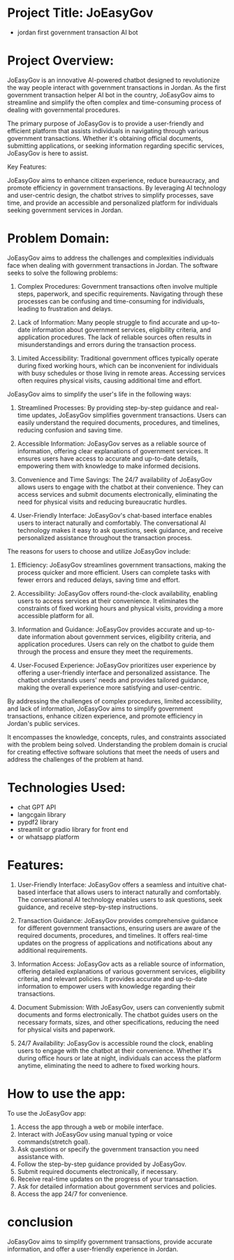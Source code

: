
# Project Title: JoEasyGov
   - jordan first government transaction AI bot 

# Project Overview:


JoEasyGov is an innovative AI-powered chatbot designed to revolutionize the way people interact with government transactions in Jordan. As the first government transaction helper AI bot in the country, JoEasyGov aims to streamline and simplify the often complex and time-consuming process of dealing with governmental procedures.

The primary purpose of JoEasyGov is to provide a user-friendly and efficient platform that assists individuals in navigating through various government transactions. Whether it's obtaining official documents, submitting applications, or seeking information regarding specific services, JoEasyGov is here to assist.

Key Features:


JoEasyGov aims to enhance citizen experience, reduce bureaucracy, and promote efficiency in government transactions. By leveraging AI technology and user-centric design, the chatbot strives to simplify processes, save time, and provide an accessible and personalized platform for individuals seeking government services in Jordan.

# Problem Domain:

JoEasyGov aims to address the challenges and complexities individuals face when dealing with government transactions in Jordan. The software seeks to solve the following problems:

1. Complex Procedures: Government transactions often involve multiple steps, paperwork, and specific requirements. Navigating through these processes can be confusing and time-consuming for individuals, leading to frustration and delays.

2. Lack of Information: Many people struggle to find accurate and up-to-date information about government services, eligibility criteria, and application procedures. The lack of reliable sources often results in misunderstandings and errors during the transaction process.

3. Limited Accessibility: Traditional government offices typically operate during fixed working hours, which can be inconvenient for individuals with busy schedules or those living in remote areas. Accessing services often requires physical visits, causing additional time and effort.

JoEasyGov aims to simplify the user's life in the following ways:

1. Streamlined Processes: By providing step-by-step guidance and real-time updates, JoEasyGov simplifies government transactions. Users can easily understand the required documents, procedures, and timelines, reducing confusion and saving time.

2. Accessible Information: JoEasyGov serves as a reliable source of information, offering clear explanations of government services. It ensures users have access to accurate and up-to-date details, empowering them with knowledge to make informed decisions.

3. Convenience and Time Savings: The 24/7 availability of JoEasyGov allows users to engage with the chatbot at their convenience. They can access services and submit documents electronically, eliminating the need for physical visits and reducing bureaucratic hurdles.

4. User-Friendly Interface: JoEasyGov's chat-based interface enables users to interact naturally and comfortably. The conversational AI technology makes it easy to ask questions, seek guidance, and receive personalized assistance throughout the transaction process.

The reasons for users to choose and utilize JoEasyGov include:

1. Efficiency: JoEasyGov streamlines government transactions, making the process quicker and more efficient. Users can complete tasks with fewer errors and reduced delays, saving time and effort.

2. Accessibility: JoEasyGov offers round-the-clock availability, enabling users to access services at their convenience. It eliminates the constraints of fixed working hours and physical visits, providing a more accessible platform for all.

3. Information and Guidance: JoEasyGov provides accurate and up-to-date information about government services, eligibility criteria, and application procedures. Users can rely on the chatbot to guide them through the process and ensure they meet the requirements.

4. User-Focused Experience: JoEasyGov prioritizes user experience by offering a user-friendly interface and personalized assistance. The chatbot understands users' needs and provides tailored guidance, making the overall experience more satisfying and user-centric.

By addressing the challenges of complex procedures, limited accessibility, and lack of information, JoEasyGov aims to simplify government transactions, enhance citizen experience, and promote efficiency in Jordan's public services.


It encompasses the knowledge, concepts, rules, and constraints associated with the problem being solved. Understanding the problem domain is crucial for creating effective software solutions that meet the needs of users and address the challenges of the problem at hand.

# Technologies Used:
   - chat GPT API
   - langcgain library
   - pypdf2 library
   - streamlit or gradio library for front end 
   - or whatsapp platform 

# Features:
1. User-Friendly Interface: JoEasyGov offers a seamless and intuitive chat-based interface that allows users to interact naturally and comfortably. The conversational AI technology enables users to ask questions, seek guidance, and receive step-by-step instructions.

2. Transaction Guidance: JoEasyGov provides comprehensive guidance for different government transactions, ensuring users are aware of the required documents, procedures, and timelines. It offers real-time updates on the progress of applications and notifications about any additional requirements.

3. Information Access: JoEasyGov acts as a reliable source of information, offering detailed explanations of various government services, eligibility criteria, and relevant policies. It provides accurate and up-to-date information to empower users with knowledge regarding their transactions.

4. Document Submission: With JoEasyGov, users can conveniently submit documents and forms electronically. The chatbot guides users on the necessary formats, sizes, and other specifications, reducing the need for physical visits and paperwork.

5. 24/7 Availability: JoEasyGov is accessible round the clock, enabling users to engage with the chatbot at their convenience. Whether it's during office hours or late at night, individuals can access the platform anytime, eliminating the need to adhere to fixed working hours.

  
# How to use the app:
To use the JoEasyGov app:

1. Access the app through a web or mobile interface.
2. Interact with JoEasyGov using manual typing or voice commands(stretch goal).
3. Ask questions or specify the government transaction you need assistance with.
4. Follow the step-by-step guidance provided by JoEasyGov.
5. Submit required documents electronically, if necessary.
6. Receive real-time updates on the progress of your transaction.
7. Ask for detailed information about government services and policies.
8. Access the app 24/7 for convenience.
 
 # conclusion 
JoEasyGov aims to simplify government transactions, provide accurate information, and offer a user-friendly experience in Jordan.


 
